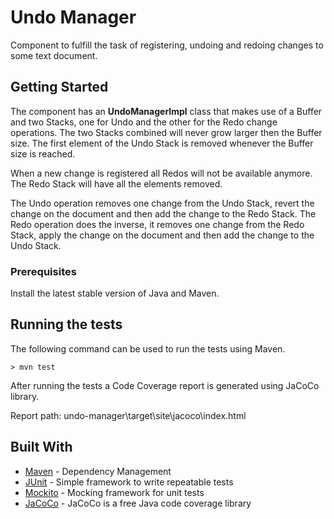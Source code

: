 # Undo Manager

Component to fulfill the task of registering, undoing and redoing changes to some text document.

## Getting Started

The component has an **UndoManagerImpl** class that makes use of a Buffer and two Stacks, one for Undo and the other for the Redo change operations.
The two Stacks combined will never grow larger then the Buffer size.
The first element of the Undo Stack is removed whenever the Buffer size is reached.

When a new change is registered all Redos will not be available anymore. 
The Redo Stack will have all the elements removed.

The Undo operation removes one change from the Undo Stack, revert the change on the document and then add the change to the Redo Stack.
The Redo operation does the inverse, it removes one change from the Redo Stack, apply the change on the document and then add the change to the Undo Stack.

### Prerequisites

Install the latest stable version of Java and Maven.


## Running the tests

The following command can be used to run the tests using Maven.

```
> mvn test
```

After running the tests a Code Coverage report is generated using JaCoCo library.

Report path:
undo-manager\target\site\jacoco\index.html


## Built With

* [Maven](https://maven.apache.org/) - Dependency Management
* [JUnit](http://junit.org/junit4/) - Simple framework to write repeatable tests
* [Mockito](http://site.mockito.org/) - Mocking framework for unit tests
* [JaCoCo](http://www.eclemma.org/jacoco/trunk/index.html) - JaCoCo is a free Java code coverage library

